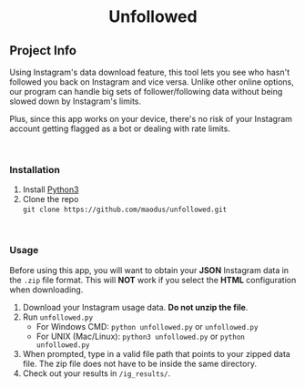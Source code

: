 <h1 align="center">Unfollowed</h1>

## Project Info
Using Instagram's data download feature, this tool lets you see who hasn't followed you back on Instagram and vice versa. Unlike other online options, our program can handle big sets of follower/following data without being slowed down by Instagram's limits.

Plus, since this app works on your device, there's no risk of your Instagram account getting flagged as a bot or dealing with rate limits.

<br/>

### Installation
1. Install [Python3](https://www.python.org/downloads/)
2. Clone the repo<br/>
```git clone https://github.com/maodus/unfollowed.git```

<br/>

### Usage
Before using this app, you will want to obtain your **JSON** Instagram data in the `.zip` file format. This will **NOT** work if you select the **HTML** configuration when downloading.

1. Download your Instagram usage data. **Do not unzip the file**.
2. Run `unfollowed.py`
   * For Windows CMD: ```python unfollowed.py``` or ```unfollowed.py```
   * For UNIX (Mac/Linux): ```python3 unfollowed.py``` or ```python unfollowed.py```
3. When prompted, type in a valid file path that points to your zipped data file. The zip file does not have to be inside the same directory.
4. Check out your results in `/ig_results/`.

<br/>

